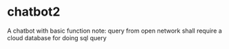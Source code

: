 # chatbot2
A chatbot with basic function
note: query from open network shall require a cloud database for doing sql query
